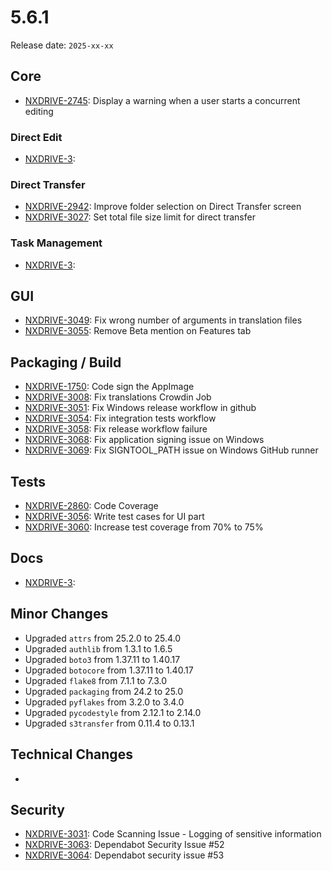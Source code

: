 # 5.6.1

Release date: `2025-xx-xx`

## Core

- [NXDRIVE-2745](https://hyland.atlassian.net/browse/NXDRIVE-2745): Display a warning when a user starts a concurrent editing

### Direct Edit

- [NXDRIVE-3](https://hyland.atlassian.net/browse/NXDRIVE-3):

### Direct Transfer

- [NXDRIVE-2942](https://hyland.atlassian.net/browse/NXDRIVE-2942): Improve folder selection on Direct Transfer screen
- [NXDRIVE-3027](https://hyland.atlassian.net/browse/NXDRIVE-3027): Set total file size limit for direct transfer

### Task Management

- [NXDRIVE-3](https://hyland.atlassian.net/browse/NXDRIVE-3):

## GUI

- [NXDRIVE-3049](https://hyland.atlassian.net/browse/NXDRIVE-3049): Fix wrong number of arguments in translation files
- [NXDRIVE-3055](https://hyland.atlassian.net/browse/NXDRIVE-3055): Remove Beta mention on Features tab

## Packaging / Build

- [NXDRIVE-1750](https://hyland.atlassian.net/browse/NXDRIVE-1750): Code sign the AppImage
- [NXDRIVE-3008](https://hyland.atlassian.net/browse/NXDRIVE-3008): Fix translations Crowdin Job
- [NXDRIVE-3051](https://hyland.atlassian.net/browse/NXDRIVE-3051): Fix Windows release workflow in github
- [NXDRIVE-3054](https://hyland.atlassian.net/browse/NXDRIVE-3054): Fix integration tests workflow
- [NXDRIVE-3058](https://hyland.atlassian.net/browse/NXDRIVE-3058): Fix release workflow failure
- [NXDRIVE-3068](https://hyland.atlassian.net/browse/NXDRIVE-3068): Fix application signing issue on Windows
- [NXDRIVE-3069](https://hyland.atlassian.net/browse/NXDRIVE-3069): Fix SIGNTOOL_PATH issue on Windows GitHub runner

## Tests

- [NXDRIVE-2860](https://hyland.atlassian.net/browse/NXDRIVE-2860): Code Coverage
- [NXDRIVE-3056](https://hyland.atlassian.net/browse/NXDRIVE-3056): Write test cases for UI part
- [NXDRIVE-3060](https://hyland.atlassian.net/browse/NXDRIVE-3060): Increase test coverage from 70% to 75%

## Docs

- [NXDRIVE-3](https://hyland.atlassian.net/browse/NXDRIVE-3):

## Minor Changes

- Upgraded `attrs` from 25.2.0 to 25.4.0
- Upgraded `authlib` from 1.3.1 to 1.6.5
- Upgraded `boto3` from 1.37.11 to 1.40.17
- Upgraded `botocore` from 1.37.11 to 1.40.17
- Upgraded `flake8` from 7.1.1 to 7.3.0
- Upgraded `packaging` from 24.2 to 25.0
- Upgraded `pyflakes` from 3.2.0 to 3.4.0
- Upgraded `pycodestyle` from 2.12.1 to 2.14.0
- Upgraded `s3transfer` from 0.11.4 to 0.13.1

## Technical Changes

-

## Security

- [NXDRIVE-3031](https://hyland.atlassian.net/browse/NXDRIVE-3031): Code Scanning Issue - Logging of sensitive information
- [NXDRIVE-3063](https://hyland.atlassian.net/browse/NXDRIVE-3063): Dependabot Security Issue #52
- [NXDRIVE-3064](https://hyland.atlassian.net/browse/NXDRIVE-3064): Dependabot security issue #53
